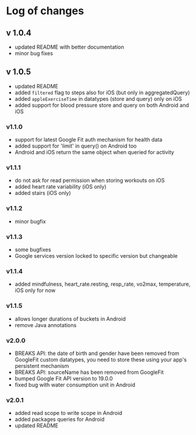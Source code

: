 Log of changes
==============

## v 1.0.4

* updated README with better documentation
* minor bug fixes


## v 1.0.5

* updated README
* added `filtered` flag to steps also for iOS (but only in aggregatedQuery)
* added `appleExerciseTime` in datatypes (store and query) only on iOS
* added support for blood pressure store and query on both Android and iOS


### v1.1.0

* support for latest Google Fit auth mechanism for health data
* added support for 'limit' in query() on Android too
* Android and iOS return the same object when queried for activity

### v1.1.1

* do not ask for read permission when storing workouts on iOS
* added heart rate variability (iOS only)
* added stairs (iOS only)

### v1.1.2

* minor bugfix

### v1.1.3

* some bugfixes
* Google services version locked to specific version but changeable

### v1.1.4

* added mindfulness, heart_rate.resting, resp_rate, vo2max, temperature, iOS only for now

### v1.1.5

* allows longer durations of buckets in Android
* remove Java annotations

### v2.0.0

* BREAKS API: the date of birth and gender have been removed from GoogleFit custom datatypes, you need to store these using your app's persistent mechanism
* BREAKS API: sourceName has been removed from GoogleFit
* bumped Google Fit API version to 19.0.0
* fixed bug with water consumption unit in Android

### v2.0.1

* added read scope to write scope in Android
* added packages queries for Android
* updated README

